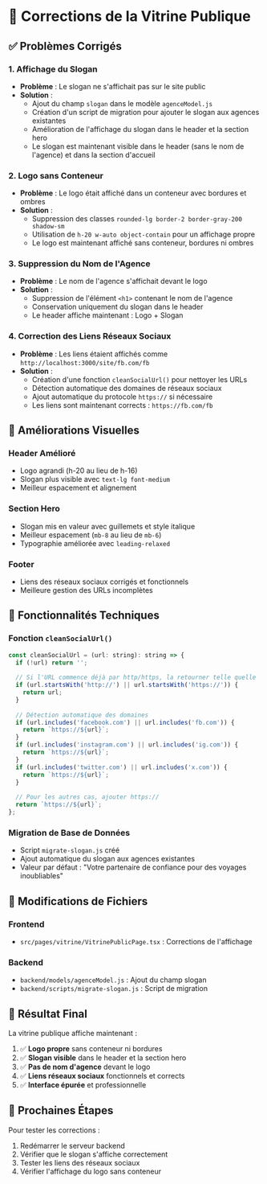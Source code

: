 # 🔧 Corrections de la Vitrine Publique

## ✅ Problèmes Corrigés

### 1. **Affichage du Slogan**
- **Problème** : Le slogan ne s'affichait pas sur le site public
- **Solution** : 
  - Ajout du champ `slogan` dans le modèle `agenceModel.js`
  - Création d'un script de migration pour ajouter le slogan aux agences existantes
  - Amélioration de l'affichage du slogan dans le header et la section hero
  - Le slogan est maintenant visible dans le header (sans le nom de l'agence) et dans la section d'accueil

### 2. **Logo sans Conteneur**
- **Problème** : Le logo était affiché dans un conteneur avec bordures et ombres
- **Solution** :
  - Suppression des classes `rounded-lg border-2 border-gray-200 shadow-sm`
  - Utilisation de `h-20 w-auto object-contain` pour un affichage propre
  - Le logo est maintenant affiché sans conteneur, bordures ni ombres

### 3. **Suppression du Nom de l'Agence**
- **Problème** : Le nom de l'agence s'affichait devant le logo
- **Solution** :
  - Suppression de l'élément `<h1>` contenant le nom de l'agence
  - Conservation uniquement du slogan dans le header
  - Le header affiche maintenant : Logo + Slogan

### 4. **Correction des Liens Réseaux Sociaux**
- **Problème** : Les liens étaient affichés comme `http://localhost:3000/site/fb.com/fb`
- **Solution** :
  - Création d'une fonction `cleanSocialUrl()` pour nettoyer les URLs
  - Détection automatique des domaines de réseaux sociaux
  - Ajout automatique du protocole `https://` si nécessaire
  - Les liens sont maintenant corrects : `https://fb.com/fb`

## 🎨 Améliorations Visuelles

### **Header Amélioré**
- Logo agrandi (h-20 au lieu de h-16)
- Slogan plus visible avec `text-lg font-medium`
- Meilleur espacement et alignement

### **Section Hero**
- Slogan mis en valeur avec guillemets et style italique
- Meilleur espacement (`mb-8` au lieu de `mb-6`)
- Typographie améliorée avec `leading-relaxed`

### **Footer**
- Liens des réseaux sociaux corrigés et fonctionnels
- Meilleure gestion des URLs incomplètes

## 🔧 Fonctionnalités Techniques

### **Fonction `cleanSocialUrl()`**
```javascript
const cleanSocialUrl = (url: string): string => {
  if (!url) return '';
  
  // Si l'URL commence déjà par http/https, la retourner telle quelle
  if (url.startsWith('http://') || url.startsWith('https://')) {
    return url;
  }
  
  // Détection automatique des domaines
  if (url.includes('facebook.com') || url.includes('fb.com')) {
    return `https://${url}`;
  }
  if (url.includes('instagram.com') || url.includes('ig.com')) {
    return `https://${url}`;
  }
  if (url.includes('twitter.com') || url.includes('x.com')) {
    return `https://${url}`;
  }
  
  // Pour les autres cas, ajouter https://
  return `https://${url}`;
};
```

### **Migration de Base de Données**
- Script `migrate-slogan.js` créé
- Ajout automatique du slogan aux agences existantes
- Valeur par défaut : "Votre partenaire de confiance pour des voyages inoubliables"

## 📝 Modifications de Fichiers

### **Frontend**
- `src/pages/vitrine/VitrinePublicPage.tsx` : Corrections de l'affichage

### **Backend**
- `backend/models/agenceModel.js` : Ajout du champ slogan
- `backend/scripts/migrate-slogan.js` : Script de migration

## 🚀 Résultat Final

La vitrine publique affiche maintenant :
1. ✅ **Logo propre** sans conteneur ni bordures
2. ✅ **Slogan visible** dans le header et la section hero
3. ✅ **Pas de nom d'agence** devant le logo
4. ✅ **Liens réseaux sociaux** fonctionnels et corrects
5. ✅ **Interface épurée** et professionnelle

## 🔄 Prochaines Étapes

Pour tester les corrections :
1. Redémarrer le serveur backend
2. Vérifier que le slogan s'affiche correctement
3. Tester les liens des réseaux sociaux
4. Vérifier l'affichage du logo sans conteneur 